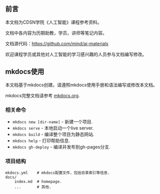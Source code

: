 ## 前言
本文档为CDSN学院《人工智能》课程参考资料。

文档中各内容为历期助教，学员，讲师等笔记内容。

文档源代码：https://github.com/mind/ai-materials

欢迎课程学员或其他对人工智能的学习感兴趣的人员参与文档编写修改。

## mkdocs使用

本文档基于mkdocs创建。请遵照mkdocs使用手册和语法编写或修改本文档。

mkdocs完整文档请参考 [mkdocs.org](https://mkdocs.org).

### 相关命令

* `mkdocs new [dir-name]` - 新建一个项目.
* `mkdocs serve` - 本地启动一个live server.
* `mkdocs build` - 编译整个项目为静态网站.
* `mkdocs help` - 打印帮助信息.
* `mkdocs gh-deploy` - 编译并发布到gh-pages分支.

### 项目结构

    mkdocs.yml    # mkdocs配置文件，包括目录索引等信息.
    docs/
        index.md  # homepage.
        ...       # 其他.
